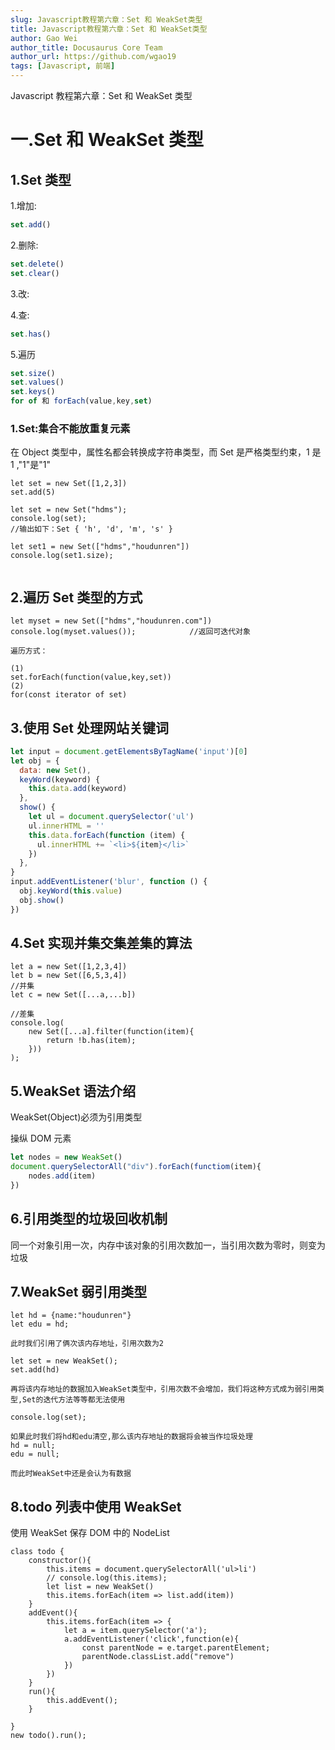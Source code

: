```yaml
---
slug: Javascript教程第六章：Set 和 WeakSet类型
title: Javascript教程第六章：Set 和 WeakSet类型
author: Gao Wei
author_title: Docusaurus Core Team
author_url: https://github.com/wgao19
tags: [Javascript, 前端]
---
```


Javascript 教程第六章：Set 和 WeakSet 类型

<!--truncate-->

# 一.Set 和 WeakSet 类型

## 1.Set 类型

1.增加:

```js
set.add()
```

2.删除:

```js
set.delete()
set.clear()
```

3.改:

4.查:

```js
set.has()
```

5.遍历

```js
set.size()
set.values()
set.keys()
for of 和 forEach(value,key,set)
```

### 1.Set:集合不能放重复元素

在 Object 类型中，属性名都会转换成字符串类型，而 Set 是严格类型约束，1 是 1 ,"1"是"1"

```
let set = new Set([1,2,3])
set.add(5)

let set = new Set("hdms");
console.log(set);
//输出如下：Set { 'h', 'd', 'm', 's' }

let set1 = new Set(["hdms","houdunren"])
console.log(set1.size);


```

## 2.遍历 Set 类型的方式

```
let myset = new Set(["hdms","houdunren.com"])
console.log(myset.values());            //返回可迭代对象

遍历方式：

(1)
set.forEach(function(value,key,set))
(2)
for(const iterator of set)
```

## 3.使用 Set 处理网站关键词

```js
let input = document.getElementsByTagName('input')[0]
let obj = {
  data: new Set(),
  keyWord(keyword) {
    this.data.add(keyword)
  },
  show() {
    let ul = document.querySelector('ul')
    ul.innerHTML = ''
    this.data.forEach(function (item) {
      ul.innerHTML += `<li>${item}</li>`
    })
  },
}
input.addEventListener('blur', function () {
  obj.keyWord(this.value)
  obj.show()
})
```

## 4.Set 实现并集交集差集的算法

```
let a = new Set([1,2,3,4])
let b = new Set([6,5,3,4])
//并集
let c = new Set([...a,...b])

//差集
console.log(
    new Set([...a].filter(function(item){
        return !b.has(item);
    }))
);
```

## 5.WeakSet 语法介绍

WeakSet(Object)必须为引用类型

操纵 DOM 元素

```js
let nodes = new WeakSet()
document.querySelectorAll("div").forEach(functiom(item){
    nodes.add(item)
})

```

## 6.引用类型的垃圾回收机制

同一个对象引用一次，内存中该对象的引用次数加一，当引用次数为零时，则变为垃圾

## 7.WeakSet 弱引用类型

```
let hd = {name:"houdunren"}
let edu = hd;

此时我们引用了俩次该内存地址，引用次数为2

let set = new WeakSet();
set.add(hd)

再将该内存地址的数据加入WeakSet类型中，引用次数不会增加，我们将这种方式成为弱引用类型,Set的迭代方法等等都无法使用

console.log(set);

如果此时我们将hd和edu清空,那么该内存地址的数据将会被当作垃圾处理
hd = null;
edu = null;

而此时WeakSet中还是会认为有数据
```

## 8.todo 列表中使用 WeakSet

使用 WeakSet 保存 DOM 中的 NodeList

```
class todo {
    constructor(){
        this.items = document.querySelectorAll('ul>li')
        // console.log(this.items);
        let list = new WeakSet()
        this.items.forEach(item => list.add(item))
    }
    addEvent(){
        this.items.forEach(item => {
            let a = item.querySelector('a');
            a.addEventListener('click',function(e){
                const parentNode = e.target.parentElement;
                parentNode.classList.add("remove")
            })
        })
    }
    run(){
        this.addEvent();
    }

}
new todo().run();

```
